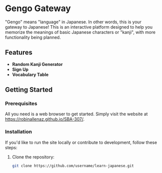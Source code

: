 # Gengo Gateway

"Gengo" means "language" in Japanese. In other words, this is your gateway to Japanese! This is an interactive platform designed to help you memorize the meanings of basic Japanese characters or "kanji", with more functionality being planned.

## Features

- **Random Kanji Generator**
- **Sign Up**
- **Vocabulary Table**

## Getting Started

### Prerequisites

All you need is a web browser to get started. Simply visit the website at https://robinallenaz.github.io/SBA-307/.


### Installation

If you'd like to run the site locally or contribute to development, follow these steps:

1. Clone the repository:
   ```bash
   git clone https://github.com/username/learn-japanese.git

